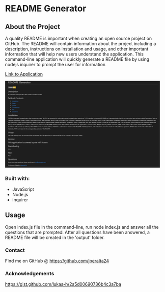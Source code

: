 # README Generator

## About the Project
A quality README is important when creating an open source project on GitHub. The README will contain information about the project including a description, instructions on installation and usage, and other important information that will help new users understand the application.
This command-line application will quickly generate a README file by using nodejs inquirer to prompt the user for information.

[Link to Application](https://drive.google.com/file/d/1MR-nHNGTmVMxQaRm86vBIy_lmkv3T912/view)

![README](Images/README%20preview%20.jpg)

### Built with:
- JavaScript
- Node.js
- inquirer

## Usage 
Open index.js file in the command-line, run node index.js and answer all the questions that are prompted. After all questions have been answered, a README file will be created in the 'output' folder.

### Contact
Find me on GitHub @ https://github.com/jperalta24

### Acknowledgements  
https://gist.github.com/lukas-h/2a5d00690736b4c3a7ba